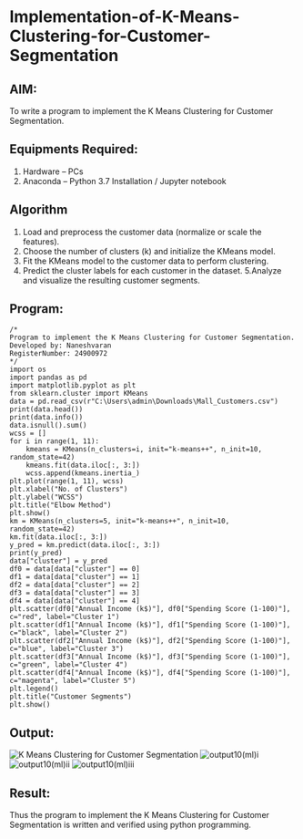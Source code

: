 # Implementation-of-K-Means-Clustering-for-Customer-Segmentation

## AIM:
To write a program to implement the K Means Clustering for Customer Segmentation.

## Equipments Required:
1. Hardware – PCs
2. Anaconda – Python 3.7 Installation / Jupyter notebook

## Algorithm
1. Load and preprocess the customer data (normalize or scale the features).
2. Choose the number of clusters (k) and initialize the KMeans model.
3. Fit the KMeans model to the customer data to perform clustering.
4. Predict the cluster labels for each customer in the dataset.
5.Analyze and visualize the resulting customer segments.
## Program:
```
/*
Program to implement the K Means Clustering for Customer Segmentation.
Developed by: Naneshvaran
RegisterNumber: 24900972 
*/
import os
import pandas as pd
import matplotlib.pyplot as plt
from sklearn.cluster import KMeans
data = pd.read_csv(r"C:\Users\admin\Downloads\Mall_Customers.csv")
print(data.head())
print(data.info())
data.isnull().sum()
wcss = [] 
for i in range(1, 11):
    kmeans = KMeans(n_clusters=i, init="k-means++", n_init=10, random_state=42)
    kmeans.fit(data.iloc[:, 3:])
    wcss.append(kmeans.inertia_)
plt.plot(range(1, 11), wcss)
plt.xlabel("No. of Clusters")
plt.ylabel("WCSS")
plt.title("Elbow Method")
plt.show()
km = KMeans(n_clusters=5, init="k-means++", n_init=10, random_state=42)
km.fit(data.iloc[:, 3:])
y_pred = km.predict(data.iloc[:, 3:])
print(y_pred)
data["cluster"] = y_pred
df0 = data[data["cluster"] == 0]
df1 = data[data["cluster"] == 1]
df2 = data[data["cluster"] == 2]
df3 = data[data["cluster"] == 3]
df4 = data[data["cluster"] == 4]
plt.scatter(df0["Annual Income (k$)"], df0["Spending Score (1-100)"], c="red", label="Cluster 1")
plt.scatter(df1["Annual Income (k$)"], df1["Spending Score (1-100)"], c="black", label="Cluster 2")
plt.scatter(df2["Annual Income (k$)"], df2["Spending Score (1-100)"], c="blue", label="Cluster 3")
plt.scatter(df3["Annual Income (k$)"], df3["Spending Score (1-100)"], c="green", label="Cluster 4")
plt.scatter(df4["Annual Income (k$)"], df4["Spending Score (1-100)"], c="magenta", label="Cluster 5")
plt.legend()
plt.title("Customer Segments")
plt.show()

```

## Output:
![K Means Clustering for Customer Segmentation](sam.png)
![output10(ml)i](https://github.com/user-attachments/assets/1ef9ad32-72c8-4e09-b8e1-b564b25bde14)
![output10(ml)ii](https://github.com/user-attachments/assets/91d94add-301c-4579-8d90-d964c0c6188a)
![output10(ml)iii](https://github.com/user-attachments/assets/2e76aa93-8f5a-41a6-b80d-0c7354be5848)


## Result:
Thus the program to implement the K Means Clustering for Customer Segmentation is written and verified using python programming.
